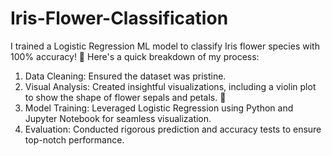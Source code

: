 # Iris-Flower-Classification
I trained a Logistic Regression ML model to classify Iris flower species with 100% accuracy! 🥳 Here's a quick breakdown of my process:

1. Data Cleaning: Ensured the dataset was pristine.
2. Visual Analysis: Created insightful visualizations, including a violin plot to show the shape of flower sepals and petals. 🌺
3. Model Training: Leveraged Logistic Regression using Python and Jupyter Notebook for seamless visualization.
4. Evaluation: Conducted rigorous prediction and accuracy tests to ensure top-notch performance.
